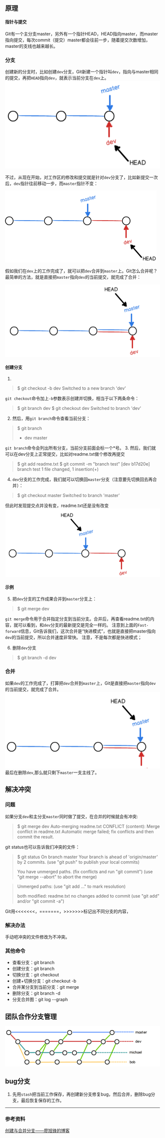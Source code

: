 ## 原理
#### 指针与提交
Git有一个主分支master，另外有一个指针HEAD，HEAD指向master，而master指向提交，每次commit（提交）master都会往前一步，随着提交次数增加，master的支线也越来越长。


### 分支
创建新的分支时，比如创建`dev`分支，Git新建一个指针叫`dev`，指向与master相同的提交，再把`HEAD`指向`dev`，就表示当前分支在`dev`上。  
![image-20221028201024300](imags/image-20221028201024300.png)

不过，从现在开始，对工作区的修改和提交就是针对`dev`分支了，比如新提交一次后，`dev`指针往前移动一步，而`master`指针不变：

![git-br-dev-fd](imags/l)

假如我们在`dev`上的工作完成了，就可以把`dev`合并到`master`上。Git怎么合并呢？最简单的方法，就是直接把`master`指向`dev`的当前提交，就完成了合并：

![image-20221028201051996](imags/image-20221028201051996.png)



#### 创建分支

1. 
> $ git checkout -b dev
> Switched to a new branch 'dev'

`git checkout`命令加上`-b`参数表示创建并切换，相当于以下两条命令：

> $ git branch dev
> $ git checkout dev
> Switched to branch 'dev'

2. 然后，用`git branch`命令查看当前分支：
> $ git branch
> * dev
>  master

`git branch`命令会列出所有分支，当前分支前面会标一个\*号。
3. 然后，我们就可以在dev分支上正常提交，比如对readme.txt做个修改再提交
> $ git add readme.txt 
> $ git commit -m "branch test"
> [dev b17d20e] branch test
> 1 file changed, 1 insertion(+)

4. `dev`分支的工作完成，我们就可以切换回`master`分支（注意要先切换回去再合并）：
> $ git checkout master
> Switched to branch 'master'

但此时发现提交点并没有变，readme.txt还是没有改变
![enter description here](https://www.github.com/zhongpenggeo/Blogs/raw/master/imags/1548159391323.png)  
#### 示例
5. 把`dev`分支的工作成果合并到`master`分支上：
> $ git merge dev

`git merge`命令用于合并指定分支到当前分支。合并后，再查看readme.txt的内容，就可以看到，和`dev`分支的最新提交是完全一样的。
注意到上面的`Fast-forward`信息，Git告诉我们，这次合并是“快进模式”，也就是直接把master指向`dev`的当前提交，所以合并速度非常快。
注意，不是每次都是快进模式；

6. 删除`dev`分支
> $ git branch -d dev


### 合并
如果`dev`的工作完成了，打算把`dev`合并到`master`上，Git是直接把`master`指向`dev`的当前提交，就完成了合并。
![enter description here](https://www.github.com/zhongpenggeo/Blogs/raw/master/imags/1548159047513.png)  
最后在删除`dev`,那么就只剩下`master`一支主线了。

## 解决冲突
### 问题
如果分支`dev`和主分支`master`同时做了提交，在合并的时候就会有冲突:
> $ git merge dev
> Auto-merging readme.txt
> CONFLICT (content): Merge conflict in readme.txt
> Automatic merge failed; fix conflicts and then commit the result.


git status也可以告诉我们冲突的文件：
> $ git status
> On branch master
> Your branch is ahead of 'origin/master' by 2 commits.
>   (use "git push" to publish your local commits)
> 
> You have unmerged paths.
>   (fix conflicts and run "git commit")
>   (use "git merge --abort" to abort the merge)

> Unmerged paths:
>  (use "git add <file>..." to mark resolution)
> 
>    both modified:   readme.txt
> no changes added to commit (use "git add" and/or "git commit -a")

Git用<<<<<<<，=======，>>>>>>>标记出不同分支的内容，

### 解决办法
手动吧冲突的文件修改为不冲突。

### 其他命令
- 查看分支：git branch
- 创建分支：git branch <name>
- 切换分支：git checkout <name>
- 创建+切换分支：git checkout -b <name>
- 合并某分支到当前分支：git merge <name>
- 删除分支：git branch -d <name>
- 分支合并图：git log --graph

## 团队合作分支管理
![enter description here](https://www.github.com/zhongpenggeo/Blogs/raw/master/imags/1548160251209.png)

## bug分支
1. 先用`stash`把当前工作保存，再创建新分支修复bug，然后合并，删除bug分支，最后恢复保存的工作。


---

### 参考资料
[创建与合并分支——廖旭锋的博客](https://www.liaoxuefeng.com/wiki/0013739516305929606dd18361248578c67b8067c8c017b000/001375840038939c291467cc7c747b1810aab2fb8863508000)